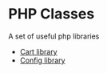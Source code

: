 PHP Classes
===========

A set of useful php libraries

* [Cart library](https://raw.githubusercontent.com/nicksheffield/php_classes/master/cart.lib.php)
* [Config library](https://raw.githubusercontent.com/nicksheffield/php_classes/master/config.lib.php)